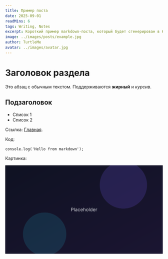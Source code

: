```yaml
---
title: Пример поста
date: 2025-09-01
readMins: 6
tags: Writing, Notes
excerpt: Короткий пример markdown-поста, который будет сгенерирован в HTML.
image: ../images/posts/example.jpg
author: TurtleMe
avatar: ../images/avatar.jpg
---
```


# Заголовок раздела

Это абзац с обычным текстом. Поддерживаются **жирный** и *курсив*.

## Подзаголовок

- Список 1
- Список 2

Ссылка: [Главная](/index.html).

Код:

```
console.log('Hello from markdown');
```

Картинка:

![Decorative](../images/placeholder.svg)



